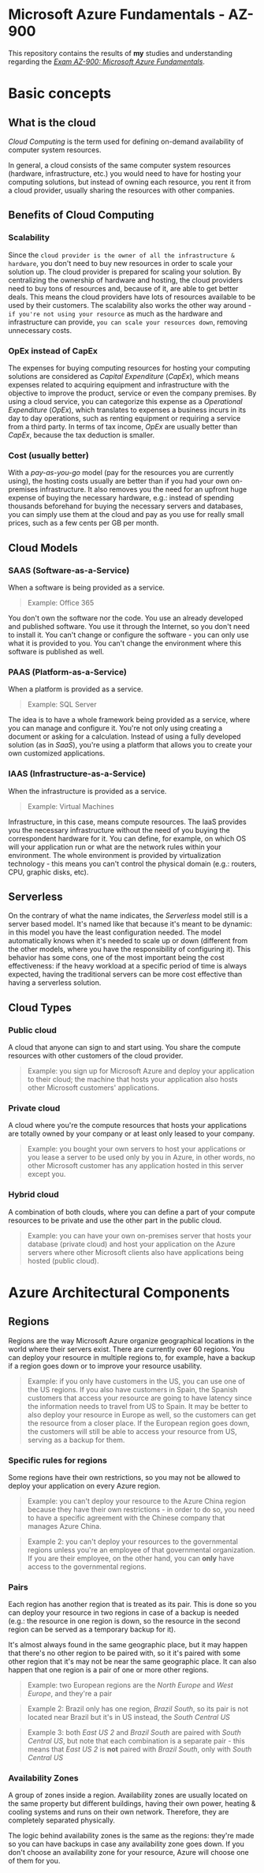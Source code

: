 # Microsoft Azure Fundamentals - AZ-900
This repository contains the results of **my** studies and understanding regarding the *[Exam AZ-900: Microsoft Azure Fundamentals](https://docs.microsoft.com/en-us/learn/certifications/exams/az-900)*.

# Basic concepts

## What is the cloud
*Cloud Computing* is the term used for defining on-demand availability of computer system resources.

In general, a cloud consists of the same computer system resources (hardware, infrastructure, etc.) you would need to have for hosting your computing solutions, but instead of owning each resource, you rent it from a cloud provider, usually sharing the resources with other companies.

## Benefits of Cloud Computing

### Scalability
Since the `cloud provider is the owner of all the infrastructure & hardware`, you don't need to buy new resources in order to scale your solution up. The cloud provider is prepared for scaling your solution. By centralizing the ownership of hardware and hosting, the cloud providers need to buy tons of resources and, because of it, are able to get better deals. This means the cloud providers have lots of resources available to be used by their customers.
The scalability also works the other way around - `if you're not using your resource` as much as the hardware and infrastructure can provide, `you can scale your resources down`, removing unnecessary costs.

### OpEx instead of CapEx
The expenses for buying computing resources for hosting your computing solutions are considered as *Capital Expenditure* (*CapEx*), which means expenses related to acquiring equipment and infrastructure with the objective to improve the product, service or even the company premises. By using a cloud service, you can categorize this expense as a *Operational Expenditure* (*OpEx*), which translates to expenses a business incurs in its day to day operations, such as renting equipment or requiring a service from a third party. In terms of tax income, *OpEx* are usually better than *CapEx*, because the tax deduction is smaller. 

### Cost (usually better)
With a *pay-as-you-go* model (pay for the resources you are currently using), the hosting costs usually are better than if you had your own on-premises infrastructure. It also removes you the need for an upfront huge expense of buying the necessary hardware, e.g.: instead of spending thousands beforehand for buying the necessary servers and databases, you can simply use them at the cloud and pay as you use for really small prices, such as a few cents per GB per month.

## Cloud Models
### SAAS (Software-as-a-Service)
When a software is being provided as a service.
> Example: Office 365

You don't own the software nor the code. You use an already developed and published software. You use it
through the Internet, so you don't need to install it. You can't change or configure the software - you can only use what it is provided to you. You can't change the environment where this software is published as well.

### PAAS (Platform-as-a-Service)
When a platform is provided as a service.
> Example: SQL Server

The idea is to have a whole framework being provided as a service, where you can manage and configure it. You're not only using creating a document or asking for a calculation. Instead of using a fully developed solution (as in *SaaS*), you're using a platform that allows you to create your own customized applications.

### IAAS (Infrastructure-as-a-Service)
When the infrastructure is provided as a service.
> Example: Virtual Machines

Infrastructure, in this case, means compute resources. The IaaS provides you the necessary infrastructure without the need of you buying the correspondent hardware for it. You can define, for example, on which OS will your application run or what are the network rules within your environment. The whole environment is provided by virtualization technology - this means you can't control the physical domain (e.g.: routers, CPU, graphic disks, etc).

## Serverless
On the contrary of what the name indicates, the *Serverless* model still is a server based model. It's named like that because it's meant to be dynamic: in this model you have the least configuration needed. The model automatically knows when it's needed to scale up or down (different from the other models, where you have the responsibility of configuring it). This behavior has some cons, one of the most important being the cost effectiveness: if the heavy workload at a specific period of time is always expected, having the traditional servers can be more cost effective than having a serverless solution.

## Cloud Types
### Public cloud
A cloud that anyone can sign to and start using. You share the compute resources with other customers of the cloud provider.
> Example: you sign up for Microsoft Azure and deploy your application to their cloud; the machine that hosts your application also hosts other Microsoft customers' applications.

### Private cloud
A cloud where you're the compute resources that hosts your applications are totally owned by your company or at least only leased to your company.
> Example: you bought your own servers to host your applications or you lease a server to be used only by you in Azure, in other words, no other Microsoft customer has any application hosted in this server except you.

### Hybrid cloud
A combination of both clouds, where you can define a part of your compute resources to be private and use the other part in the public cloud.
> Example: you can have your own on-premises server that hosts your database (private cloud) and host your application on the Azure servers where other Microsoft clients also have applications being hosted (public cloud).

# Azure Architectural Components

## Regions
Regions are the way Microsoft Azure organize geographical locations in the world where their servers exist. There are currently over 60 regions.
You can deploy your resource in multiple regions to, for example, have a backup if a region goes down or to improve your resource usability.
> Example: if you only have customers in the US, you can use one of the US regions. If you also have customers in Spain, the Spanish customers that access your resource are going to have latency since the information needs to travel from US to Spain. It may be better to also deploy your resource in Europe as well, so the customers can get the resource from a closer place. If the European region goes down, the customers will still be able to access your resource from US, serving as a backup for them.

### Specific rules for regions
Some regions have their own restrictions, so you may not be allowed to deploy your application on every Azure region.
> Example: you can't deploy your resource to the Azure China region because they have their own restrictions - in order to do so, you need to have a specific agreement with the Chinese company that manages Azure China.

> Example 2: you can't deploy your resources to the governmental regions unless you're an employee of that governmental organization. If you are their employee, on the other hand, you can **only** have access to the governmental regions.

### Pairs
Each region has another region that is treated as its pair. This is done so you can deploy your resource in two regions in case of a backup is needed (e.g.: the resource in one region is down, so the resource in the second region can be served as a temporary backup for it).

It's almost always found in the same geographic place, but it may happen that there's no other region to be paired with, so it it's paired with some other region that it's may not be near the same geographic place. It can also happen that one region is a pair of one or more other regions.
> Example: two European regions are the *North Europe* and *West Europe*, and they're a pair

> Example 2: Brazil only has one region, *Brazil South*, so its pair is not located near Brazil but it's in US instead, the *South Central US*

> Example 3: both *East US 2* and *Brazil South* are paired with *South Central US*, but note that each combination is a separate pair - this means that *East US 2* is **not** paired with *Brazil South*, only with *South Central US*

### Availability Zones
A group of zones inside a region. Availability zones are usually located on the same property but different buildings, having their own power, heating & cooling systems and runs on their own network. Therefore, they are completely separated physically.

The logic behind availability zones is the same as the regions: they're made so you can have backups in case any availability zone goes down. If you don't choose an availability zone for your resource, Azure will choose one of them for you.
